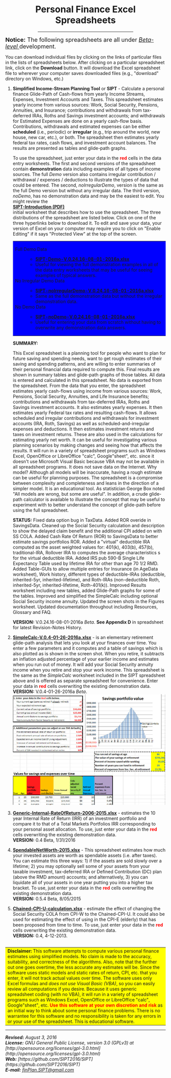 <title>personal finance spreadsheets</title>


<center>

<h1>Personal Finance Excel Spreadsheets</h1>

</center>
<p></p>

<center><hr width="300"><p></p></center>

<font size="+1">
<b>Notice:</b> The following spreadsheets are all under 
<A HREF="ForeverBetaCartoon.jpg" Width="600"> <i>Beta-level</i> </A>
development.
</font><p></p>

You can download individual files by clicking on the links of particular files in the lists of spreadsheets below. After clicking on a particular spreadsheet link, click on the <B>Download</B> button. It will download the Excel spreadsheet file to wherever your computer saves downloaded files (e.g., "download" directory on Windows, etc.)<P>

<ol>
<li> <B>Simplified Income-Stream Planning Tool</B> or <B>SIPT</B> - 
Calculate a personal finance Glide-Path of Cash-flows from yearly Income Streams, Expenses, Investment Accounts and Taxes. This spreadsheet estimates yearly income from various sources: Work, Social Security, Pensions, Annuities, and Insurance; contributions and withdrawals from tax-deferred IRAs, Roths and Savings investment accounts; and withdrawals for Estimated Expenses are done on a yearly cash-flow basis. Contributions, withdrawals and estimated expenses can be either <b>scheduled</b> (i.e., periodic) or <b>irregular</b> (e.g., trip around the world, new house, new car, etc.), or both. The spreadsheet then estimates yearly federal tax rates, cash flows, and investment account balances. The results are presented as tables and glide-path graphs.	
<p>

To use the spreadsheet, just enter your data in the <b><font color="red">red</font></b> cells in the data entry worksheets. The first and second versions of the spreadsheet contain <b>demonstration</b> data including examples of all types of income sources. The full <i>Demo</i> version also contains irregular contribution / withdrawal / expenses / deductions to illustrate the types of data that could be entered. The second, <i>noIrregularDemo</I>, version is the same as the full Demo version but without any irregular data. The third version, <i>noDemo</i>, has no demonstration data and may be the easiest to edit. You might review the             
            <A HREF="SIPT-Introduction.pdf"><B>SIPT-Introduction (PDF)</B></A>  
initial worksheet that describes how to use the spreadsheet. The three distributions of the spreadsheet are listed below. Click on one of the three hyperlinks below to download it. To edit and save your 	data, your version of Excel on your computer may require you to click on "Enable Editing" if it says "Protected View" at the top of the screen.
      
 
<P>
<table BGCOLOR="blue">
<tr>
<td>

<DL>
<DT>Full Demo Data
<DD>
<UL>
<LI><A HREF="SIPT-Demo-V.0.24.16-08-01-2016a.xlsx">
<B>SIPT-Demo-V.0.24.16-08-01-2016a.xlsx</B></A>
<LI>Useful for viewing the full demonstration examples in all of the data entry worksheets that may be useful for seeing examples of typical answers.
</UL>
</DT>

<DT>No Irregular Demo Data
<DD>
<UL>
<LI><A HREF="SIPT-noIrregularDemo-V.0.24.16-08-01-2016a.xlsx">
<B>SIPT-noIrregularDemo-V.0.24.16-08-01-2016a.xlsx</B></A>
<LI>Same as the full demonstration data but without the irregular demonstration data.
</UL>
</DT>

<DT>No Demo Data
<DD>
<UL>
<LI><A HREF="SIPT-noDemo-V.0.24.16-08-01-2016a.xlsx">
<B>SIPT-noDemo-V.0.24.16-08-01-2016a.xlsx</B></A>
<LI>Useful for entering your data from scratch without having to overwrite any demonstration data answers.
</UL>
</DT>
</DL>

</td>
</tr>
</table>
      
			
<B>SUMMARY:</B> 
			
This Excel spreadsheet is a planning tool for people who want to plan for future saving and spending needs, want to get rough estimates of their saving and spending patterns, and are willing to enter summaries of their personal financial data  required to compute this.  Final results are shown in summary tables and glide-path  graphs of those tables. All data is entered  and calculated in this spreadsheet. No data is exported from the spreadsheet. From the data that you enter, the spreadsheet estimates yearly cash-flows using income from various sources: Work,  Pensions, Social Security, Annuities, and Life Insurance benefits;  contributions and  withdrawals from tax-deferred IRAs, Roths and Savings investment accounts. It also estimates yearly expenses. It then estimates yearly Federal tax rates and resulting cash-flows. It allows scheduled and irregular contributions and withdrawals for investment accounts (IRA, Roth, Savings) as well as scheduled-and-irregular expenses and deductions. It then estimates investment returns and taxes on investment returns. These are also used in the calculations for estimating yearly net worth. It can be useful for investigating various planning scenarios by making changes and seeing how that affects the results. It will run in a variety of spreadsheet programs such as Windows Excel, OpenOffice or LibreOffice "calc", Google"sheet", etc. since it doesn't use Microsoft Visual Basic because VBA may not be available in all spreadsheet programs. It does not save data on the Internet. Why model? Although all models will be inaccurate, having a rough estimate can be useful for planning purposes. The spreadsheet is a compromise between complexity and completeness and leans in the direction of a simpler model. It is an educational tool. As statistician George Box noted "All models are wrong, but some are useful". In addition, a crude glide-path calculator is available to illustrate the concept that may be useful to experiment with to better understand the concept of glide-path before using the full spreadsheet.


<p>					
<B>STATUS:</B> Fixed data option bug in TaxData. Added ROR overide in SavingsData. Cleaned up the Social Security calculation and description to show the delayed claim benefit and the additional CPI added on with SS COLA. Added Cash Rate Of Return (ROR) to SavingsData to better estimate savings portfolios ROR. Added a  "virtual" deductible IRA computed as the asset weighted values for: 401(k), 403(b), 457(b), traditional-IRA, Rollover IRA to computes the average characteristics s for the virtual deductible IRA. Added IRS pub 590-B Single Life Expectancy Table used by lifetime IRA for other than age 70 1/2 RMD. Added Table-GUIs to allow multiple entries for Insurance (in AgeData worksheet), Work history, different types of deductible-IRAs (deductible, inherited-5yr, inherited-lifetime), and Roth-IRAs (non-deductible Roth, inherited-5yr, inherited-lifetime, Roth-401(k)). Improved Results worksheet including new tables, added Glide-Path graphs for some of the tables. Improved and simplified the SimpleCalc including optional Social Security income annuity. Updated the screen shots in the Figures worksheet. Updated documentation throughout including Resources, Glossary and FAQ.

<p>

<B>VERSION:</B> V.0.24.16-08-01-2016a <I>Beta</I>. <B>See Appendix D</B> 
in spreadsheet for latest Revision-Notes History.<BR> 			
<p>
</p></li>



<li> <a href="SimpleCalc-V.0.4-01-26-2016a.xlsx">
<B>SimpleCalc-V.0.4-01-26-2016a.xlsx</B></a> 
- is an elementary retirement glide-path analysis that lets you look at your finances over time. You enter a few parameters and it computes and a table of savings which is also plotted as is shown in the  screen shot. When you retire, it subtracts an inflation adjusted percentage of your earlier income and estimates when you run out of money. It will add your Social Security annuity income when you retire and stop your work income. This spreadsheet is the same as the <i>SimpleCalc</i> worksheet included in the SIPT spreadsheet above and is offered as separate spreadsheet for convenience. Enter your data in <b><font color="red">red</font></b> cells overwriting the existing demonstration data.<br>
<B>VERSION:</B> V.0.4-01-26-2016a <I>Beta</I>. <BR> 
<IMG SRC="SimpleCalc-glide-path-demo6.jpg" Width="600">
<p>
</p></li>

<li> <a href="Generic-Internal-RateOfReturn-2006-2015.xlsx">
<B>Generic-Internal-RateOfReturn-2006-2015.xlsx</B></A>
- estimates the 10 year Internal Rate of Return (IRR) of an investment portfolio and compare it to that of a Total Markets Portfolios IRR corresponding to your personal asset allocation. To use, just enter your data in the <b><font color="red">red</font></b> cells overwriting the existing demonstration data. <br>
<B>VERSION:</B> 0.4 Beta, 1/31/2016
<p>  

</p></li>

<li> <a href="SpendableNetWorth-2015.xlsx">
<B>SpendableNetWorth-2015.xlsx</B></a> 
- This spreadsheet estimates how much your invested assets are worth as spendable assets (i.e. after taxes). You can estimate this three ways: 1) if the assets are sold slowly over a lifetime; 2) you may optionally sell some of your assets from your taxable investment, tax-deferred IRA or Defined Contribution (DC) plan (above the RMD amount) accounts; and alternatively, 3) you can liquidate all of your assets in one year putting you into a higher tax bracket. To use, just enter your data in the  <b><font color="red">red</font></b> cells overwriting the existing demonstration data. <br>
<B>VERSION:</B> 0.5.4 Beta, 8/05/2015
<p>

</p></li>


<li> 
<a href="Chained-CPI-U-calculation.xlsx">
<B>Chained-CPI-U-calculation.xlsx</B></a>
- estimate the effect of changing the Social Security COLA from CPI-W to the Chained-CPI-U. It could also be used for estimating the effect of using in the CPI-E (elderly) that has been proposed from time to time. To use, just enter your data in the <b><font color="red">red</font></b> cells overwriting the existing demonstration data. <br>
<B>VERSION:</B> 0.4, 4-12-2013. 
<p>
</p></li></ol>

<pre></pre>
<table BGCOLOR="yellow">
<tr>
<td>
<b>Disclaimer:</b> This software attempts to compute various personal finance estimates using simplified models. No claim is made to the accuracy, suitability, and correctness of the algorithms. Also, note that the further out one goes overtime, the less accurate any estimates will be. Since the software uses static models and static rates of return, CPI, etc. that you enter, it will not track actual values over time. The software	uses only Excel formulas and <I>does not use Visual Basic (VBA)</I>, so you can easily review all computations if you desire. Because it uses generic spreadsheet coding (with no VBA), it will run in a variety of spreadsheet programs such as Windows Excel, OpenOffice or LibreOffice "calc", Google"sheet", etc. <B><FONT color="red">Use this software at your own discretion and risk</FONT></B> as an initial way to think about some personal finance problems. There is no warrantee for this software and no responsibility is taken for any errors in or your use of the spreadsheet. This is educational software.
</td>
</tr>
</table>
<p></p>


<P>

----------


<address>
<B>Revised:</B> August 3, 2016
<BR>
<B>License:</B> GNU General Public License, version 3.0 (GPLv3) at
[http://opensource.org/licenses/gpl-3.0.html](http://opensource.org/licenses/gpl-3.0.html)
<BR> 
<b>Web:</B> [https://github.com/SIPT2016/SIPT](https://github.com/SIPT2016/SIPT)
<BR>
<B>E-mail:</B> <A HREF="mailto:finPlan.SIPT@gmail.com">finPlan.SIPT@gmail.com</A>

</address>
